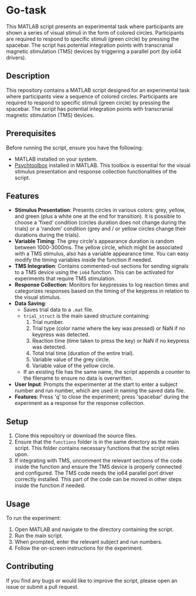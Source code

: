 # Go-task 

This MATLAB script presents an experimental task where participants are shown a series of visual stimuli in the form of colored circles. Participants are required to respond to specific stimuli (green circle) by pressing the spacebar. The script has potential integration points with transcranial magnetic stimulation (TMS) devices by triggering a parallel port (by io64 drivers). 

## Description

This repository contains a MATLAB script designed for an experimental task where participants view a sequence of colored circles. Participants are required to respond to specific stimuli (green circle) by pressing the spacebar. The script has potential integration points with transcranial magnetic stimulation (TMS) devices. 

## Prerequisites

Before running the script, ensure you have the following:

- MATLAB installed on your system.
- [Psychtoolbox](http://psychtoolbox.org/) installed in MATLAB. This toolbox is essential for the visual stimulus presentation and response collection functionalities of the script.

## Features

- **Stimulus Presentation**: Presents circles in various colors: grey, yellow, and green (plus a white one at the end for transition). It is possible to choose a 'fixed' condition (circles duration does not change during the trials) or a 'random' condition (grey and / or yellow circles change their durations during the trials). 
- **Variable Timing**: The grey circle's appearance duration is random between 1000-3000ms. The yellow circle, which might be associated with a TMS stimulus, also has a variable appearance time. You can easy modify the timing variables inside the function if needed. 
- **TMS Integration**: Contains commented-out sections for sending signals to a TMS device using the `io64` function. This can be activated for experiments that require TMS stimulation.
- **Response Collection**: Monitors for keypresses to log reaction times and categorizes responses based on the timing of the keypress in relation to the visual stimulus.
- **Data Saving**: 
  - Saves trial data to a `.mat` file.
  - `trial_struct` is the main saved structure containing:
    1. Trial number.
    2. Trial type (color name where the key was pressed) or NaN if no keypress was detected.
    3. Reaction time (time taken to press the key) or NaN if no keypress was detected.
    4. Total trial time (duration of the entire trial).
    5. Variable value of the grey circle.
    6. Variable value of the yellow circle.
  - If an existing file has the same name, the script appends a counter to the filename to ensure no data is overwritten.
- **User Input**: Prompts the experimenter at the start to enter a subject number and run number, which are used in naming the saved data file.
- **Features**: Press 'q' to close the experiment; press 'spacebar' during the experiment as a response for the response collection.

## Setup

1. Clone this repository or download the source files.
2. Ensure that the `functions` folder is in the same directory as the main script. This folder contains necessary functions that the script relies upon.
3. If integrating with TMS, uncomment the relevant sections of the code inside the function and ensure the TMS device is properly connected and configured. The TMS code needs the io64 parallel port driver correctly installed. This part of the code can be moved in other steps inside the function if needed. 

## Usage

To run the experiment:

1. Open MATLAB and navigate to the directory containing the script.
2. Run the main script.
3. When prompted, enter the relevant subject and run numbers.
4. Follow the on-screen instructions for the experiment. 

## Contributing

If you find any bugs or would like to improve the script, please open an issue or submit a pull request.

